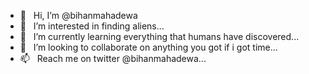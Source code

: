 - 👋  &nbsp; Hi, I’m @bihanmahadewa
- 👀  &nbsp; I’m interested in finding aliens...
- 🌱  &nbsp; I’m currently learning everything that humans have discovered...
- 💞️  &nbsp; I’m looking to collaborate on anything you got if i got time...
- 📫  &nbsp; Reach me on twitter @bihanmahadewa...

<!---
bihanmahadewa/bihanmahadewa is a ✨ special ✨ repository because its `README.md` (this file) appears on your GitHub profile.
You can click the Preview link to take a look at your changes.
--->
